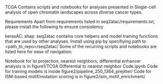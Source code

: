 TCGA
Contains scripts and notebooks for analyses presented in Single-cell analysis of open chromatin landscapes across diverse cancer types.

Requirements Apart from requirements listed in seq2atac/requirements.txt, please install the following to ensure consistency

kerasAC:
shap:
seq2atac contains core helpers and model training functions that are used by other analyses. Install using pip by specifiying path to <path_to_repo>/seq2atac/
Some of the recurring scripts and notebooks are listed here for ease of navigation:

Notebook for lsi projection, nearest neighbors, differential enhancer analysis is in figure1/TCGA Differential to nearest neighbor Code.ipynb
Code for training models is inside figure2/pipeline_250_1364_prejitter/
Code for ISM-based motif/mutation scoring is in figure2/ism_motif_enrichment/
